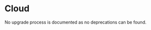 <!-- NOTE: THIS FILE IS AUTOGENERATED. DO NOT EDIT BY HAND. -->
<!-- see templates/registry/markdown/attribute_namespace.md.j2 -->

# Cloud

No upgrade process is documented as no deprecations can be found.





